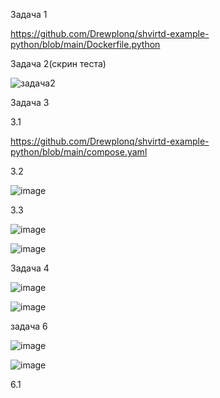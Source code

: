 Задача 1

https://github.com/Drewplonq/shvirtd-example-python/blob/main/Dockerfile.python



Задача 2(скрин теста)

![задача2](https://github.com/user-attachments/assets/174ad5c7-74b6-4740-9096-1b867d223b25)



Задача 3

3.1

https://github.com/Drewplonq/shvirtd-example-python/blob/main/compose.yaml

3.2


![image](https://github.com/user-attachments/assets/47948231-6874-43aa-bb14-f258dd9b2c0f)



3.3 

![image](https://github.com/user-attachments/assets/def9c142-2621-4a43-b8ce-88519441ec30)

![image](https://github.com/user-attachments/assets/79441ba0-a2c7-4d27-a7ab-2887e38c0117)


Задача 4

![image](https://github.com/user-attachments/assets/8e96cdae-8765-48d8-ad8b-10b8da35203c)

![image](https://github.com/user-attachments/assets/660e493f-bbfd-4f92-a42a-06b734b72192)


задача 6

![image](https://github.com/user-attachments/assets/96fd165d-f14e-460a-a3bc-589106c49c00)

![image](https://github.com/user-attachments/assets/582260d7-16cd-49f6-8bf2-2b6712e6d01c)

6.1






